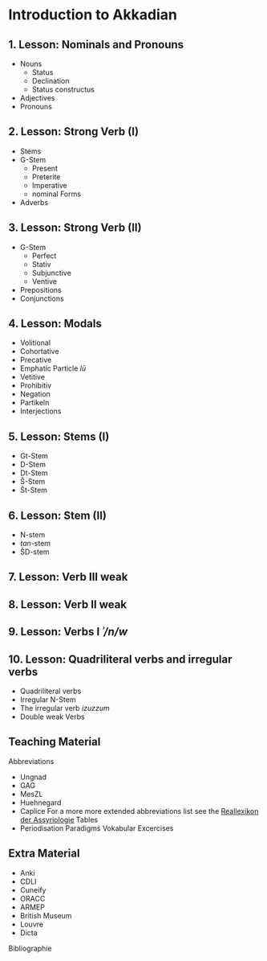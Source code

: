 # Introduction to Akkadian

1\. Lesson: Nominals and Pronouns
---
- Nouns
    - Status
    - Declination 
    - Status constructus
- Adjectives
- Pronouns

2\. Lesson: Strong Verb (I) 
---
- Stems
- G-Stem
    - Present
    - Preterite
    - Imperative
    - nominal Forms
- Adverbs
    
3\. Lesson: Strong Verb (II)
---
- G-Stem
    - Perfect
    - Stativ
    - Subjunctive
    - Ventive
- Prepositions
- Conjunctions
    
4\. Lesson: Modals
---
- Volitional
- Cohortative
- Precative
- Emphatic Particle *lū*
- Vetitive
- Prohibitiv
- Negation
- Partikeln
- Interjections

5\. Lesson: Stems (I)
---
- Gt-Stem
- D-Stem
- Dt-Stem
- Š-Stem
- Št-Stem

6\. Lesson: Stem (II)
---
- N-stem
- *tan*-stem
- ŠD-stem

7\. Lesson: Verb III weak
---

8\. Lesson: Verb II weak
---

9\. Lesson: Verbs I *ʾ/n/w*
---

10\. Lesson: Quadriliteral verbs and irregular verbs
---
- Quadriliteral verbs
- Irregular N-Stem
- The irregular verb *izuzzum*
- Double weak Verbs

Teaching Material
---
Abbreviations
- Ungnad
- GAG
- MesZL
- Huehnegard
- Caplice
For a more more extended abbreviations list see the [Reallexikon der Assyriologie](https://rla.badw.de/reallexikon/abkuerzungslisten.html)
Tables
- Periodisation
Paradigms
Vokabular
Excercises

Extra Material
---
- Anki
- CDLI
- Cuneify
- ORACC
- ARMEP
- British Museum
- Louvre
- Dicta

Bibliographie
